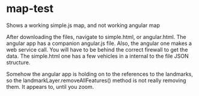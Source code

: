# map-test
Shows a working simple.js map, and not working angular map

After downloading the files, navigate to simple.html, or angular.html. The angular app has a companion angular.js file. Also, the angular one makes a web service call. You will have to be behind the correct firewall to get the data. The simple.html one has a few vehicles in a internal to the file JSON structure.

Somehow the angular app is holding on to the references to the landmarks, so the landmarkLayer.removeAllFeatures() method is not really removing them. It appears to, until you zoom.


